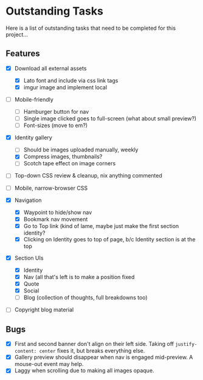 # Outstanding Tasks

Here is a list of outstanding tasks that need to be completed for this project...

## Features
* [x] Download all external assets
  * [x] Lato font and include via css link tags
  * [x] imgur image and implement local

* [ ] Mobile-friendly
  * [ ] Hamburger button for nav
  * [ ] Single image clicked goes to full-screen (what about small preview?)
  * [ ] Font-sizes (move to em?)

* [x] Identity gallery
	* [ ] Should be images uploaded manually, weekly
  * [x] Compress images, thumbnails?
  * [ ] Scotch tape effect on image corners

* [ ] Top-down CSS review & cleanup, nix anything commented

* [ ] Mobile, narrow-browser CSS

* [x] Navigation
  * [x] Waypoint to hide/show nav
  * [x] Bookmark nav movement
  * [x] Go to Top link (kind of lame, maybe just make the first section identity?
  * [x] Clicking on Identity goes to top of page, b/c Identity section is at the top

* [x] Section UIs
  * [x] Identity
  * [x] Nav (all that's left is to make a position fixed
  * [x] Quote
  * [x] Social
  * [ ] Blog (collection of thoughts, full breakdowns too)

* [ ] Copyright blog material

## Bugs
* [x] First and second banner don't align on their left side. Taking off `justify-content: center` fixes it,
        but breaks everything else.
* [x] Gallery preview should disappear when nav is engaged mid-preview. A mouse-out event may help.
* [x] Laggy when scrolling due to making all images opaque.
